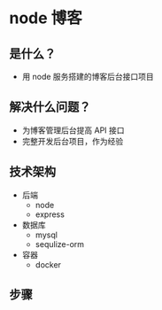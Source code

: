 # node 博客

## 是什么？

- 用 node 服务搭建的博客后台接口项目

## 解决什么问题？

- 为博客管理后台提高 API 接口
- 完整开发后台项目，作为经验

## 技术架构

- 后端
  - node
  - express
- 数据库
  - mysql
  - sequlize-orm
- 容器
  - docker

## 步骤
